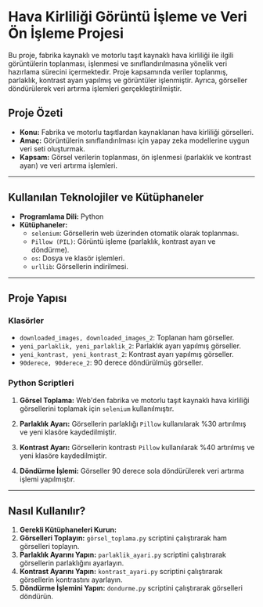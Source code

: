 # Hava Kirliliği Görüntü İşleme ve Veri Ön İşleme Projesi

Bu proje, fabrika kaynaklı ve motorlu taşıt kaynaklı hava kirliliği ile ilgili görüntülerin toplanması, işlenmesi ve sınıflandırılmasına yönelik veri hazırlama sürecini içermektedir. Proje kapsamında veriler toplanmış, parlaklık, kontrast ayarı yapılmış ve görüntüler işlenmiştir. Ayrıca, görseller döndürülerek veri artırma işlemleri gerçekleştirilmiştir.

## Proje Özeti
- **Konu:** Fabrika ve motorlu taşıtlardan kaynaklanan hava kirliliği görselleri.
- **Amaç:** Görüntülerin sınıflandırılması için yapay zeka modellerine uygun veri seti oluşturmak.
- **Kapsam:** Görsel verilerin toplanması, ön işlenmesi (parlaklık ve kontrast ayarı) ve veri artırma işlemleri.

---

## Kullanılan Teknolojiler ve Kütüphaneler
- **Programlama Dili:** Python
- **Kütüphaneler:**
  - `selenium`: Görsellerin web üzerinden otomatik olarak toplanması.
  - `Pillow (PIL)`: Görüntü işleme (parlaklık, kontrast ayarı ve döndürme).
  - `os`: Dosya ve klasör işlemleri.
  - `urllib`: Görsellerin indirilmesi.

---

## Proje Yapısı
### Klasörler
- `downloaded_images, downloaded_images_2`: Toplanan ham görseller.
- `yeni_parlaklik, yeni_parlaklik_2`: Parlaklık ayarı yapılmış görseller.
- `yeni_kontrast, yeni_kontrast_2`: Kontrast ayarı yapılmış görseller.
- `90derece, 90derece_2`: 90 derece döndürülmüş görseller.

### Python Scriptleri
1. **Görsel Toplama:**
   Web'den fabrika ve motorlu taşıt kaynaklı hava kirliliği görsellerini toplamak için `selenium` kullanılmıştır.
   
2. **Parlaklık Ayarı:**
   Görsellerin parlaklığı `Pillow` kullanılarak %30 artırılmış ve yeni klasöre kaydedilmiştir.

3. **Kontrast Ayarı:**
   Görsellerin kontrastı `Pillow` kullanılarak %40 artırılmış ve yeni klasöre kaydedilmiştir.

4. **Döndürme İşlemi:**
   Görseller 90 derece sola döndürülerek veri artırma işlemi yapılmıştır.

---

## Nasıl Kullanılır?
1. **Gerekli Kütüphaneleri Kurun:**
2. **Görselleri Toplayın:**
`görsel_toplama.py` scriptini çalıştırarak ham görselleri toplayın.
3. **Parlaklık Ayarını Yapın:**
`parlaklik_ayari.py` scriptini çalıştırarak görsellerin parlaklığını ayarlayın.
4. **Kontrast Ayarını Yapın:**
`kontrast_ayari.py` scriptini çalıştırarak görsellerin kontrastını ayarlayın.
5. **Döndürme İşlemini Yapın:**
`dondurme.py` scriptini çalıştırarak görselleri döndürün.
